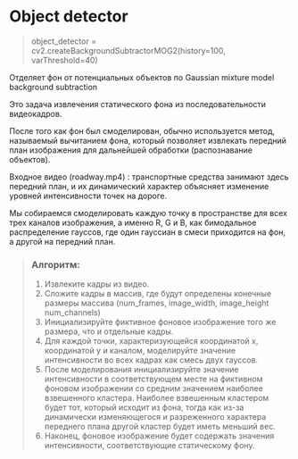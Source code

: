 # Object detector

> object_detector = cv2.createBackgroundSubtractorMOG2(history=100, varThreshold=40)

Отделяет фон от потенциальных объектов по Gaussian mixture model background subtraction

Это задача извлечения статического фона из последовательности видеокадров.  

После того как фон был смоделирован, обычно используется метод, называемый вычитанием фона, который позволяет извлекать передний план изображения для дальнейшей обработки (распознавание объектов).  

Входное видео (roadway.mp4) : транспортные средства занимают здесь передний план, и их динамический характер объясняет изменение уровней интенсивности точек на дороге.  

Мы собираемся смоделировать каждую точку в пространстве для всех трех каналов изображения, а именно R, G и B, как бимодальное распределение гауссов, где один гауссиан в смеси приходится на фон, а другой на передний план.

> ### Алгоритм:
> 
> 1. Извлеките кадры из видео.
> 2. Сложите кадры в массив, где будут определены конечные размеры массива (num_frames, image_width, image_height num_channels)
> 3. Инициализируйте фиктивное фоновое изображение того же размера, что и отдельные кадры.
> 4. Для каждой точки, характеризующейся координатой x, координатой y и каналом, моделируйте значение интенсивности во всех кадрах как смесь двух гауссов.
> 5. После моделирования инициализируйте значение интенсивности в соответствующем месте на фиктивном фоновом изображении со средним значением наиболее взвешенного кластера. Наиболее взвешенным кластером будет тот, который исходит из фона, тогда как из-за динамически изменяющегося и разреженного характера переднего плана другой кластер будет иметь меньший вес.
> 6. Наконец, фоновое изображение будет содержать значения интенсивности, соответствующие статическому фону.